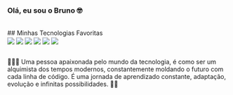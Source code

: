 ### Olá, eu sou o Bruno 🤓
<br/>
## Minhas Tecnologias Favoritas 

<div styLe="display: inline_block"<br/>
   <img align="center" alt"html5" src="https://img.shields.io/badge/HTML5-E34F26?style=for-the-badge&logo=html5&logoColor=white">
   <img align="center" alt"css" src="https://img.shields.io/badge/CSS3-1572B6?style=for-the-badge&logo=css3&logoColor=white">
   <img align="center" alt"javascrip" src="https://img.shields.io/badge/JavaScript-F7DF1E?style=for-the-badge&logo=javascript&logoColor=black">
   <img align="center" alt"node" src="https://img.shields.io/badge/Node.js-43853D?style=for-the-badge&logo=node.js&logoColor=white">
   <img align="center" alt"typescript" src="https://img.shields.io/badge/TypeScript-007ACC?style=for-the-badge&logo=typescript&logoColor=white">
   <img align="center" alt"react" src="https://img.shields.io/badge/React-20232A?style=for-the-badge&logo=react&logoColor=61DAFB">
</div>
<br/>

👨🏻‍💻 Uma pessoa apaixonada pelo mundo da tecnologia, é como ser um alquimista dos tempos modernos, constantemente moldando o futuro com cada linha de código. É uma jornada de aprendizado constante, adaptação, evolução e infinitas possibilidades. 🧙🏼

